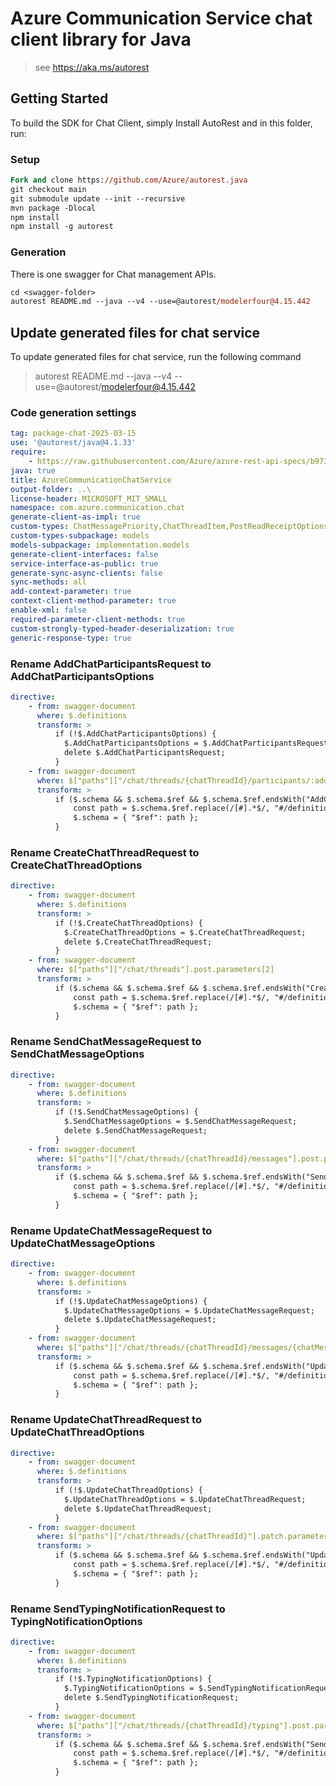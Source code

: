 # Azure Communication Service chat client library for Java

> see https://aka.ms/autorest

## Getting Started

To build the SDK for Chat Client, simply Install AutoRest and in this folder, run:

### Setup

```ps
Fork and clone https://github.com/Azure/autorest.java
git checkout main
git submodule update --init --recursive
mvn package -Dlocal
npm install
npm install -g autorest
```

### Generation

There is one swagger for Chat management APIs.

```ps
cd <swagger-folder>
autorest README.md --java --v4 --use=@autorest/modelerfour@4.15.442
```

## Update generated files for chat service

To update generated files for chat service, run the following command

> autorest README.md --java --v4 --use=@autorest/modelerfour@4.15.442

### Code generation settings

```yaml
tag: package-chat-2025-03-15
use: '@autorest/java@4.1.33'
require:
    - https://raw.githubusercontent.com/Azure/azure-rest-api-specs/b97334ac101d4a5e6556e4d67d1bcdd46fc12139/specification/communication/data-plane/Chat/readme.md
java: true
title: AzureCommunicationChatService
output-folder: ..\
license-header: MICROSOFT_MIT_SMALL
namespace: com.azure.communication.chat
generate-client-as-impl: true
custom-types: ChatMessagePriority,ChatThreadItem,PostReadReceiptOptions,SendChatMessageOptions,UpdateChatMessageOptions,UpdateChatThreadOptions,ChatMessageType,SendChatMessageResult,TypingNotificationOptions
custom-types-subpackage: models
models-subpackage: implementation.models
generate-client-interfaces: false
service-interface-as-public: true
generate-sync-async-clients: false
sync-methods: all
add-context-parameter: true
context-client-method-parameter: true
enable-xml: false
required-parameter-client-methods: true
custom-strongly-typed-header-deserialization: true
generic-response-type: true
```

### Rename AddChatParticipantsRequest to AddChatParticipantsOptions

```yaml
directive:
    - from: swagger-document
      where: $.definitions
      transform: >
          if (!$.AddChatParticipantsOptions) {
            $.AddChatParticipantsOptions = $.AddChatParticipantsRequest;
            delete $.AddChatParticipantsRequest;
          }
    - from: swagger-document
      where: $["paths"]["/chat/threads/{chatThreadId}/participants/:add"].post.parameters[2]
      transform: >
          if ($.schema && $.schema.$ref && $.schema.$ref.endsWith("AddChatParticipantsRequest")) {
              const path = $.schema.$ref.replace(/[#].*$/, "#/definitions/AddChatParticipantsOptions");
              $.schema = { "$ref": path };
          }
```

### Rename CreateChatThreadRequest to CreateChatThreadOptions

```yaml
directive:
    - from: swagger-document
      where: $.definitions
      transform: >
          if (!$.CreateChatThreadOptions) {
            $.CreateChatThreadOptions = $.CreateChatThreadRequest;
            delete $.CreateChatThreadRequest;
          }
    - from: swagger-document
      where: $["paths"]["/chat/threads"].post.parameters[2]
      transform: >
          if ($.schema && $.schema.$ref && $.schema.$ref.endsWith("CreateChatThreadRequest")) {
              const path = $.schema.$ref.replace(/[#].*$/, "#/definitions/CreateChatThreadOptions");
              $.schema = { "$ref": path };
          }
```

### Rename SendChatMessageRequest to SendChatMessageOptions

```yaml
directive:
    - from: swagger-document
      where: $.definitions
      transform: >
          if (!$.SendChatMessageOptions) {
            $.SendChatMessageOptions = $.SendChatMessageRequest;
            delete $.SendChatMessageRequest;
          }
    - from: swagger-document
      where: $["paths"]["/chat/threads/{chatThreadId}/messages"].post.parameters[2]
      transform: >
          if ($.schema && $.schema.$ref && $.schema.$ref.endsWith("SendChatMessageRequest")) {
              const path = $.schema.$ref.replace(/[#].*$/, "#/definitions/SendChatMessageOptions");
              $.schema = { "$ref": path };
          }
```

### Rename UpdateChatMessageRequest to UpdateChatMessageOptions

```yaml
directive:
    - from: swagger-document
      where: $.definitions
      transform: >
          if (!$.UpdateChatMessageOptions) {
            $.UpdateChatMessageOptions = $.UpdateChatMessageRequest;
            delete $.UpdateChatMessageRequest;
          }
    - from: swagger-document
      where: $["paths"]["/chat/threads/{chatThreadId}/messages/{chatMessageId}"].patch.parameters[3]
      transform: >
          if ($.schema && $.schema.$ref && $.schema.$ref.endsWith("UpdateChatMessageRequest")) {
              const path = $.schema.$ref.replace(/[#].*$/, "#/definitions/UpdateChatMessageOptions");
              $.schema = { "$ref": path };
          }
```

### Rename UpdateChatThreadRequest to UpdateChatThreadOptions

```yaml
directive:
    - from: swagger-document
      where: $.definitions
      transform: >
          if (!$.UpdateChatThreadOptions) {
            $.UpdateChatThreadOptions = $.UpdateChatThreadRequest;
            delete $.UpdateChatThreadRequest;
          }
    - from: swagger-document
      where: $["paths"]["/chat/threads/{chatThreadId}"].patch.parameters[2]
      transform: >
          if ($.schema && $.schema.$ref && $.schema.$ref.endsWith("UpdateChatThreadRequest")) {
              const path = $.schema.$ref.replace(/[#].*$/, "#/definitions/UpdateChatThreadOptions");
              $.schema = { "$ref": path };
          }
```

### Rename SendTypingNotificationRequest to TypingNotificationOptions

```yaml
directive:
    - from: swagger-document
      where: $.definitions
      transform: >
          if (!$.TypingNotificationOptions) {
            $.TypingNotificationOptions = $.SendTypingNotificationRequest;
            delete $.SendTypingNotificationRequest;
          }
    - from: swagger-document
      where: $["paths"]["/chat/threads/{chatThreadId}/typing"].post.parameters[2]
      transform: >
          if ($.schema && $.schema.$ref && $.schema.$ref.endsWith("SendTypingNotificationRequest")) {
              const path = $.schema.$ref.replace(/[#].*$/, "#/definitions/TypingNotificationOptions");
              $.schema = { "$ref": path };
          }
```
